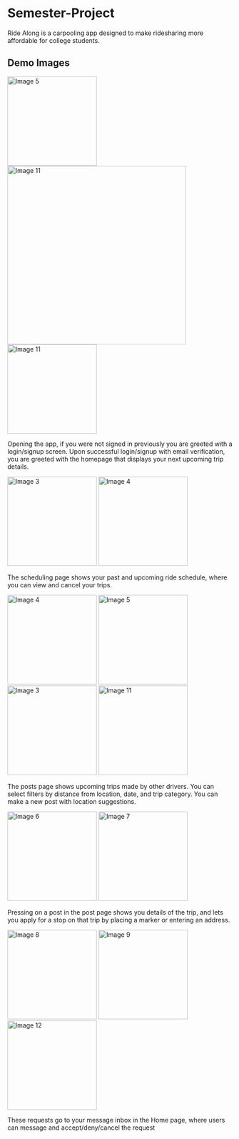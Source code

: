 # Semester-Project

Ride Along is a carpooling app designed to make ridesharing more affordable for college students.

## Demo Images

<p align="left">
  <img src="./images/image5.png" alt="Image 5" width="200">
  <img src="./images/image20.png" alt="Image 11" height="400">
  <img src="./images/image11.png" alt="Image 11" width="200">
</p>

Opening the app, if you were not signed in previously you are greeted with a login/signup screen. Upon successful login/signup with email verification, you are greeted with the homepage that displays your next upcoming trip details.

<p align="left">
  <img src="./images/image12.png" alt="Image 3" width="200">
  <img src="./images/image13.png" alt="Image 4" width="200">
</p>

The scheduling page shows your past and upcoming ride schedule, where you can view and cancel your trips.

<p align="left">
    <img src="./images/image14.png" alt="Image 4" width="200">
  <img src="./images/image15.png" alt="Image 5" width="200">
  <img src="./images/image3.png" alt="Image 3" width="200">
  <img src="./images/image2.png" alt="Image 11" width="200">
</p>

The posts page shows upcoming trips made by other drivers. You can select filters by distance from location, date, and trip category. You can make a new post with location suggestions.

<p align="left">
  <img src="./images/image1.png" alt="Image 6" width="200">
  <img src="./images/image7.png" alt="Image 7" width="200">
</p>

Pressing on a post in the post page shows you details of the trip, and lets you apply for a stop on that trip by placing a marker or entering an address.

<p align="left">
  <img src="./images/image9.png" alt="Image 8" width="200">
  <img src="./images/image8.png" alt="Image 9" width="200">
  <img src="./images/image6.png" alt="Image 12" width="200">
</p>

These requests go to your message inbox in the Home page, where users can message and accept/deny/cancel the request
